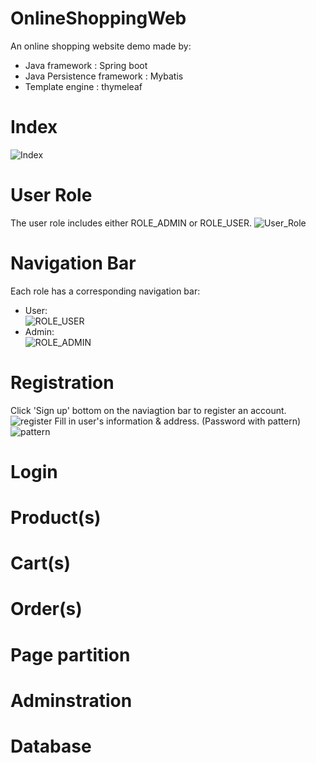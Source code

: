 # OnlineShoppingWeb

An online shopping website demo made by:<br>
* Java framework : Spring boot<br>
* Java Persistence framework : Mybatis<br>
* Template engine : thymeleaf<br>

# Index
![Index](https://i.imgur.com/KO8HUEj.png)

# User Role
The user role includes either ROLE_ADMIN or ROLE_USER.
![User_Role](https://i.imgur.com/E4MWurM.png)

# Navigation Bar
Each role has a corresponding navigation bar:<br>
* User:<br>
![ROLE_USER](https://i.imgur.com/MHg1mov.png)
* Admin:<br>
![ROLE_ADMIN](https://i.imgur.com/ae3DLgu.png)

# Registration
Click 'Sign up' bottom on the naviagtion bar to register an account.<br>
![register](https://i.imgur.com/OBk3YDG.png)
Fill in user's information & address. (Password with pattern)
![pattern](https://i.imgur.com/7weWLII.png)

# Login

# Product(s)

# Cart(s)

# Order(s)

# Page partition

# Adminstration

# Database
